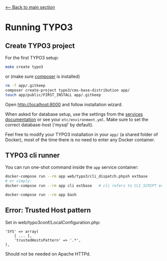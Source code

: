 [<-- Back to main section](../README.md)

# Running TYPO3

## Create TYPO3 project

For the first TYPO3 setup:

```bash
make create typo3
```

or (make sure [composer](https://getcomposer.org/) is installed)

```bash
rm -f app/.gitkeep
composer create-project typo3/cms-base-distribution app/
touch app/public/FIRST_INSTALL app/.gitkeep
```

Open <http://localhost:8000> and follow installation wizard.

When asked for database setup, use the settings from the [services documentation](https://github.com/webdevops/TYPO3-docker-boilerplate/blob/master/documentation/SERVICES.md#mysql) or see your `etc/environment.yml`. Make sure to set the correct database-host ('mysql' by default).


Feel free to modify your TYPO3 installation in your `app/` (a shared folder of Docker),
most of the time there is no need to enter any Docker container.


## TYPO3 cli runner

You can run one-shot command inside the `app` service container:

```bash
docker-compose run --rm app web/typo3/cli_dispatch.phpsh extbase
# or simply:
docker-compose run --rm app cli extbase   # cli refers to CLI_SCRIPT env in etc/environment.yml

docker-compose run --rm app bash
```


## Error: Trusted Host pattern

Set in web/typo3conf/LocalConfiguration.php:

    'SYS' => array(
        [ ... ],
        'trustedHostsPattern' => '.*',
    ),

Should not be needed on Apache HTTPd.
